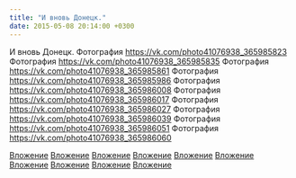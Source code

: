 ```yaml
---
title: "И вновь Донецк."
date: 2015-05-08 20:14:00 +0300
---
```


И вновь Донецк.
Фотография
https://vk.com/photo41076938_365985823
Фотография
https://vk.com/photo41076938_365985835
Фотография
https://vk.com/photo41076938_365985861
Фотография
https://vk.com/photo41076938_365985986
Фотография
https://vk.com/photo41076938_365986008
Фотография
https://vk.com/photo41076938_365986017
Фотография
https://vk.com/photo41076938_365986027
Фотография
https://vk.com/photo41076938_365986039
Фотография
https://vk.com/photo41076938_365986051
Фотография
https://vk.com/photo41076938_365986060

[Вложение](https://vk.com/photo41076938_365985823)
[Вложение](https://vk.com/photo41076938_365985835)
[Вложение](https://vk.com/photo41076938_365985861)
[Вложение](https://vk.com/photo41076938_365985986)
[Вложение](https://vk.com/photo41076938_365986008)
[Вложение](https://vk.com/photo41076938_365986017)
[Вложение](https://vk.com/photo41076938_365986027)
[Вложение](https://vk.com/photo41076938_365986039)
[Вложение](https://vk.com/photo41076938_365986051)
[Вложение](https://vk.com/photo41076938_365986060)

